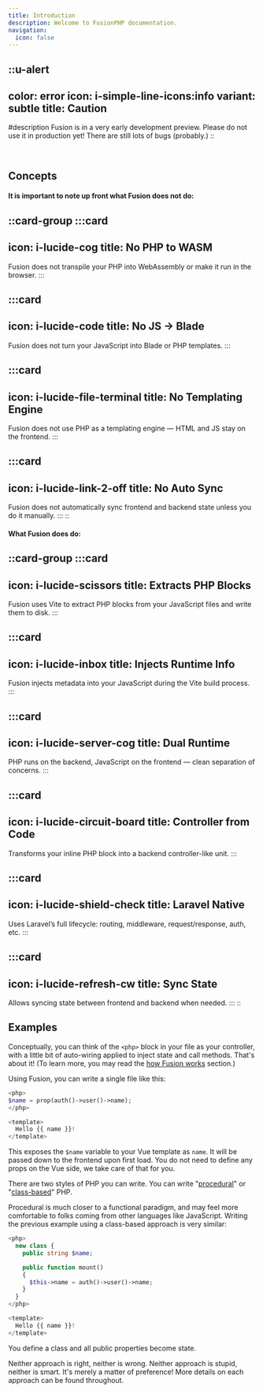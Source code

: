 ```yaml
---
title: Introduction
description: Welcome to FusionPHP documentation.
navigation:
  icon: false
---
```


::u-alert
---
color: error
icon: i-simple-line-icons:info
variant: subtle
title: Caution
---
#description
Fusion is in a very early development preview. Please do not use it in production yet! There are still lots of bugs (probably.)
::

<br />

## Concepts

#### It is important to note up front what Fusion does not do:

::card-group
  :::card
  ---
  icon: i-lucide-cog
  title: No PHP to WASM
  ---
  Fusion does not transpile your PHP into WebAssembly or make it run in the browser.
  :::
  
  :::card
  ---
  icon: i-lucide-code
  title: No JS → Blade
  ---
  Fusion does not turn your JavaScript into Blade or PHP templates.
  :::
  
  :::card
  ---
  icon: i-lucide-file-terminal
  title: No Templating Engine
  ---
  Fusion does not use PHP as a templating engine — HTML and JS stay on the frontend.
  :::
  
  :::card
  ---
  icon: i-lucide-link-2-off
  title: No Auto Sync
  ---
  Fusion does not automatically sync frontend and backend state unless you do it manually.
  :::
::



#### What Fusion does do:

::card-group
  :::card
  ---
  icon: i-lucide-scissors
  title: Extracts PHP Blocks
  ---
  Fusion uses Vite to extract PHP blocks from your JavaScript files and write them to disk.
  :::
  
  :::card
  ---
  icon: i-lucide-inbox
  title: Injects Runtime Info
  ---
  Fusion injects metadata into your JavaScript during the Vite build process.
  :::
  
  :::card
  ---
  icon: i-lucide-server-cog
  title: Dual Runtime
  ---
  PHP runs on the backend, JavaScript on the frontend — clean separation of concerns.
  :::
  
  :::card
  ---
  icon: i-lucide-circuit-board
  title: Controller from Code
  ---
  Transforms your inline PHP block into a backend controller-like unit.
  :::
  
  :::card
  ---
  icon: i-lucide-shield-check
  title: Laravel Native
  ---
  Uses Laravel’s full lifecycle: routing, middleware, request/response, auth, etc.
  :::
  
  :::card
  ---
  icon: i-lucide-refresh-cw
  title: Sync State
  ---
  Allows syncing state between frontend and backend when needed.
  :::
::

## Examples

Conceptually, you can think of the `<php>` block in your file as your controller, with a little bit of auto-wiring applied to inject state and call methods. That's about it! (To learn more, you may read the [how Fusion works](/under-the-hood/how-fusion-works) section.)

Using Fusion, you can write a single file like this:

```php [Procedural.vue]
<php>
$name = prop(auth()->user()->name);
</php>

<template>
  Hello {{ name }}!
</template>
```

This exposes the `$name` variable to your Vue template as `name`. It will be passed down to the frontend upon first load. You do not need to define any props on the Vue side, we take care of that for you.

There are two styles of PHP you can write. You can write "[procedural](/guide/writing-php#procedural-php)" or "[class-based](/guide/writing-php#class-based-php)" PHP.

Procedural is much closer to a functional paradigm, and may feel more comfortable to folks coming from other languages like JavaScript. Writing the previous example using a class-based approach is very similar:

```php [ClassBased.vue]
<php>
  new class {
    public string $name;

    public function mount()
    {
      $this->name = auth()->user()->name;
    }
  }
</php>

<template>
  Hello {{ name }}!
</template>
```

You define a class and all public properties become state.

Neither approach is right, neither is wrong. Neither approach is stupid, neither is smart. It's merely a matter of preference! More details on each approach can be found throughout.
